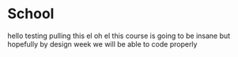 # School
hello testing
pulling this el oh el 
this course is going to be insane but hopefully by design week we will be able to code properly
